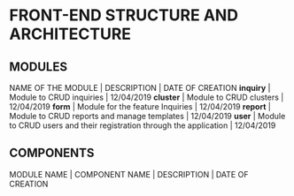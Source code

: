 # FRONT-END STRUCTURE AND ARCHITECTURE
## MODULES
NAME OF THE MODULE | DESCRIPTION | DATE OF CREATION
**inquiry** | Module to CRUD inquiries | 12/04/2019
**cluster** | Module to CRUD clusters | 12/04/2019
**form** | Module for the feature Inquiries | 12/04/2019
**report** | Module to CRUD reports and manage templates | 12/04/2019
**user** | Module to CRUD users and their registration through the application | 12/04/2019

## COMPONENTS
MODULE NAME | COMPONENT NAME | DESCRIPTION | DATE OF CREATION
